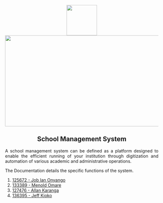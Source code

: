 <div id="header" align="center">
  <img src="https://media.giphy.com/media/M9gbBd9nbDrOTu1Mqx/giphy.gif" width="100"/>
</div>

<div align="center">
  <img src="https://media.giphy.com/media/dWesBcTLavkZuG35MI/giphy.gif" width="600" height="300"/>
</div>

<div align="center">
   <b> <h2> School Management System </h2> </b>
</div>

<div align="justify">
    <p>A school management system can be defined as a platform designed to enable the efficient running of your institution through digitization and automation of various academic and administrative operations.</p>
    <p>The Documentation details the specific functions of the system.</p>
    <ol><li><a href="https://github.com/bujo-eayn">125672 - Job Ian Onyango</a></li><li><a href="https://github.com/bujo-eayn">133389 - Menold Omare</a></li><li><a href="https://github.com/allanchegek">127476 - Allan Karanga</a></li><li><a href="https://github.com/Yax1s">136395 - Jeff Kioko</a></li></ol>
</div>

